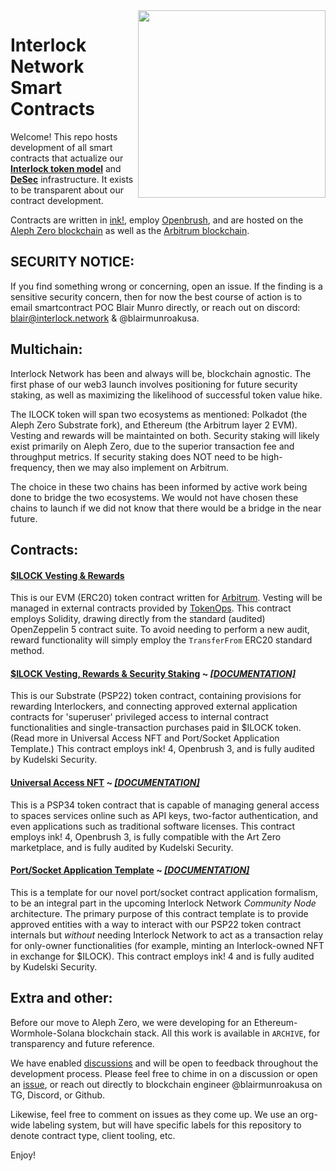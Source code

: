 <img align="right" width="300" height="300" src="https://uploads-ssl.webflow.com/6293b370c2da3eda80121e92/6293d7cffa42ae33001294d1_interlock-visual-hero.png">

# Interlock Network Smart Contracts

Welcome! This repo hosts development of all smart contracts that actualize our [**Interlock token model**](https://github.com/interlock-network/interlock-models) and [**DeSec**](https://docs.interlock.network) infrastructure. It exists to be transparent about our contract development.

Contracts are written in [ink!](https://use.ink), employ [Openbrush](https://openbrush.io), and are hosted on the [Aleph Zero blockchain](https://alephzero.org) as well as the [Arbitrum blockchain](https://arbitrum.io).

## SECURITY NOTICE:

If you find something wrong or concerning, open an issue. If the finding is a sensitive security concern, then for now the best course of action is to email smartcontract POC Blair Munro directly, or reach out on discord: [blair@interlock.network](blair@interlock.network) & @blairmunroakusa.

## Multichain:

Interlock Network has been and always will be, blockchain agnostic. The first phase of our web3 launch involves positioning for future security staking, as well as maximizing the likelihood of successful token value hike.

The ILOCK token will span two ecosystems as mentioned: Polkadot (the Aleph Zero Substrate fork), and Ethereum (the Arbitrum layer 2 EVM). Vesting and rewards will be maintainted on both. Security staking will likely exist primarily on Aleph Zero, due to the superior transaction fee and throughput metrics. If security staking does NOT need to be high-frequency, then we may also implement on Arbitrum.

The choice in these two chains has been informed by active work being done to bridge the two ecosystems. We would not have chosen these chains to launch if we did not know that there would be a bridge in the near future.

## Contracts:

#### [$ILOCK Vesting & Rewards](./contract_ilockmvp_sol)

This is our EVM (ERC20) token contract written for [Arbitrum](https://arbitrum.io). Vesting will be managed in external contracts provided by [TokenOps](https://tokenops.xyz). This contract employs Solidity, drawing directly from the standard (audited) OpenZeppelin 5 contract suite. To avoid needing to perform a new audit, reward functionality will simply employ the `TransferFrom` ERC20 standard method.

#### [$ILOCK Vesting, Rewards & Security Staking](./contract_ilockmvp_ink) ~ [_[DOCUMENTATION]_](https://interlock-network.github.io/interlock-smartcontracts/contract_ilockmvp_ink/docs/ilockmvp/)

This is our Substrate (PSP22) token contract, containing provisions for rewarding Interlockers, and connecting approved external application contracts for 'superuser' privileged access to internal contract functionalities and single-transaction purchases paid in $ILOCK token. (Read more in Universal Access NFT and Port/Socket Application Template.) This contract employs ink! 4, Openbrush 3, and is fully audited by Kudelski Security.

#### [Universal Access NFT](./contract_uanft) ~ [_[DOCUMENTATION]_](https://interlock-network.github.io/interlock-smartcontracts/contract_uanft/docs/uanft/)

This is a PSP34 token contract that is capable of managing general access to spaces services online such as API keys, two-factor authentication, and even applications such as traditional software licenses. This contract employs ink! 4, Openbrush 3, is fully compatible with the Art Zero marketplace, and is fully audited by Kudelski Security.

#### [Port/Socket Application Template](./contract_application_ink) ~ [_[DOCUMENTATION]_](https://interlock-network.github.io/interlock-smartcontracts/contract_application_ink/docs/application/)

This is a template for our novel port/socket contract application formalism, to be an integral part in the upcoming Interlock Network _Community Node_ architecture. The primary purpose of this contract template is to provide approved entities with a way to interact with our PSP22 token contract internals but _without_ needing Interlock Network to act as a transaction relay for only-owner functionalities (for example, minting an Interlock-owned NFT in exchange for $ILOCK). This contract employs ink! 4 and is fully audited by Kudelski Security.

## Extra and other:

Before our move to Aleph Zero, we were developing for an Ethereum-Wormhole-Solana blockchain stack. All this work is available in `ARCHIVE`, for transparency and future reference.

We have enabled [discussions](https://github.com/interlock-network/INTR-smartcontracts/discussions) and will be open to feedback throughout the development process. Please feel free to chime in on a discussion or open an [issue](https://github.com/interlock-network/INTR-smartcontracts/issues), or reach out directly to blockchain engineer @blairmunroakusa on TG, Discord, or Github.

Likewise, feel free to comment on issues as they come up. We use an org-wide labeling system, but will have specific labels for this repository to denote contract type, client tooling, etc.

Enjoy!

